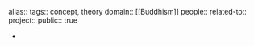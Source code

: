 alias::
tags:: concept, theory
domain:: [[Buddhism]] 
people::
related-to::
project::
public:: true

-